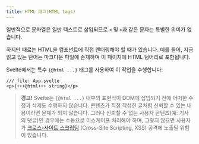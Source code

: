 ```yaml
---
title: HTML 태그(HTML tags)
---
```


일반적으로 문자열은 일반 텍스트로 삽입되므로 `<` 및 `>`과 같은 문자는 특별한 의미가 없습니다.

하지만 때로는 HTML을 컴포넌트에 직접 렌더링해야 할 때가 있습니다. 예를 들어, 지금 읽고 있는 단어는 마크다운 파일에 존재하며 이 페이지에 HTML 덩어리로 포함됩니다.

Svelte에서는 특수 `{@html ...}` 태그를 사용하여 이 작업을 수행합니다:

```svelte
/// file: App.svelte
<p>{+++@html+++ string}</p>
```

> **경고!** Svelte는 `{@html ...}` 내부의 표현식이 DOM에 삽입되기 전에 어떠한 수정과 삭제도 수행하지 않습니다. 콘텐츠가 직접 작성한 글처럼 신뢰할 수 있는 내용이라면 문제가 되지 않습니다. 그러나 신뢰할 수 없는 사용자 콘텐츠(예: 기사의 댓글)인 경우에는 수동으로 이스케이프 처리해야 하며, 그렇지 않으면 사용자가 <a href="https://owasp.org/www-community/attacks/xss/" target="_blank">크로스-사이트 스크립팅</a> (Cross-Site Scripting, XSS) 공격에 노출될 위험이 있습니다.
